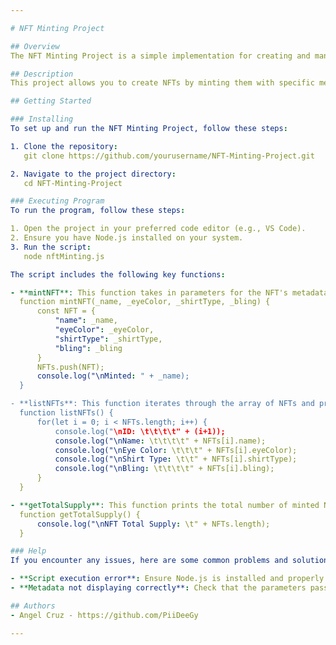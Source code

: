 ```yaml
---

# NFT Minting Project

## Overview
The NFT Minting Project is a simple implementation for creating and managing NFTs (Non-Fungible Tokens) using JavaScript. This project demonstrates the basic functionality of minting NFTs, listing their metadata, and retrieving the total supply of minted NFTs.

## Description
This project allows you to create NFTs by minting them with specific metadata, store these NFTs in an array, and display their details. The key functions include minting new NFTs, listing all NFTs with their metadata, and getting the total supply of NFTs.

## Getting Started

### Installing
To set up and run the NFT Minting Project, follow these steps:

1. Clone the repository:
   git clone https://github.com/yourusername/NFT-Minting-Project.git

2. Navigate to the project directory:
   cd NFT-Minting-Project

### Executing Program
To run the program, follow these steps:

1. Open the project in your preferred code editor (e.g., VS Code).
2. Ensure you have Node.js installed on your system.
3. Run the script:
   node nftMinting.js

The script includes the following key functions:

- **mintNFT**: This function takes in parameters for the NFT's metadata (name, eye color, shirt type, bling) and creates an NFT object. The object is then stored in an array.
  function mintNFT(_name, _eyeColor, _shirtType, _bling) {
      const NFT = {
          "name": _name,
          "eyeColor": _eyeColor,
          "shirtType": _shirtType,
          "bling": _bling
      }
      NFTs.push(NFT);
      console.log("\nMinted: " + _name);
  }

- **listNFTs**: This function iterates through the array of NFTs and prints their metadata to the console.
  function listNFTs() {
      for(let i = 0; i < NFTs.length; i++) {
          console.log("\nID: \t\t\t\t" + (i+1));
          console.log("\nName: \t\t\t\t" + NFTs[i].name);
          console.log("\nEye Color: \t\t\t" + NFTs[i].eyeColor);
          console.log("\nShirt Type: \t\t" + NFTs[i].shirtType);
          console.log("\nBling: \t\t\t\t" + NFTs[i].bling);
      }
  }

- **getTotalSupply**: This function prints the total number of minted NFTs.
  function getTotalSupply() {
      console.log("\nNFT Total Supply: \t" + NFTs.length);
  }

### Help
If you encounter any issues, here are some common problems and solutions:

- **Script execution error**: Ensure Node.js is installed and properly set up on your system. Verify the file path and name when running the script.
- **Metadata not displaying correctly**: Check that the parameters passed to the `mintNFT` function match the expected format.

## Authors
- Angel Cruz - https://github.com/PiiDeeGy

---
```

